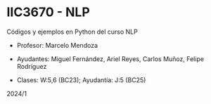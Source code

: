 # IIC3670 - NLP
Códigos y ejemplos en Python del curso NLP

* Profesor: Marcelo Mendoza
* Ayudantes: Miguel Fernández, Ariel Reyes, Carlos Muñoz, Felipe Rodríguez

* Clases: W:5,6 (BC23); Ayudantía: J:5 (BC25)

2024/1
